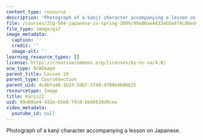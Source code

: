 ```yaml
---
content_type: resource
description: 'Photograph of a kanji character accompanying a lesson on Japanese. '
file: /courses/21g-504-japanese-iv-spring-2009/99a00ae4432eb5e874c0bed4639d6cea_Kanji22.gif
file_type: image/gif
image_metadata:
  caption: ''
  credit: ''
  image-alt: ''
learning_resource_types: []
license: https://creativecommons.org/licenses/by-nc-sa/4.0/
ocw_type: OCWImage
parent_title: Lesson 19
parent_type: CourseSection
parent_uid: 4c4bfa40-1b33-5dbf-1f49-d700b4b86b25
resourcetype: Image
title: Kanji22
uid: 99a00ae4-432e-b5e8-74c0-bed4639d6cea
video_metadata:
  youtube_id: null
---
```

Photograph of a kanji character accompanying a lesson on Japanese. 